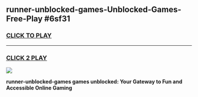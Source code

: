 
## runner-unblocked-games-Unblocked-Games-Free-Play #6sf31
<h3>
<a href="https://us.freeplayer.one?title=runner-unblocked-games&ref=9M">CLICK TO PLAY</a></h3>
<hr>

<h3>
<a href="https://us.freeplayer.one?title=runner-unblocked-games&ref=9M">CLICK 2 PLAY</a>
  
</h3>

<a href="https://us.freeplayer.one?title=runner-unblocked-games&ref=9M"><img src="https://clearcache.store/games.png"></a>


**runner-unblocked-games games unblocked: Your Gateway to Fun and Accessible Online Gaming**
